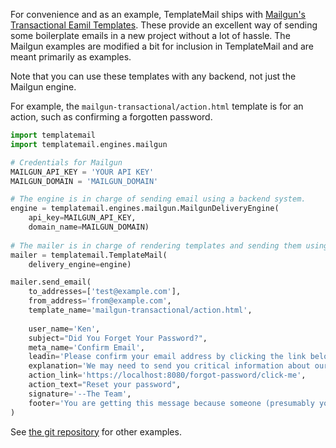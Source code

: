 For convenience and as an example, TemplateMail ships with [Mailgun's Transactional Eamil Templates](https://www.mailgun.com/email-templates/transactional-email-templates). These provide an excellent way of sending some boilerplate emails in a new project without a lot of hassle. The Mailgun examples are modified a bit for inclusion in TemplateMail and are meant primarily as examples.

Note that you can use these templates with any backend, not just the Mailgun engine.

For example, the `mailgun-transactional/action.html` template is for an action, such as confirming a forgotten password.

```python
import templatemail
import templatemail.engines.mailgun

# Credentials for Mailgun
MAILGUN_API_KEY = 'YOUR API KEY'
MAILGUN_DOMAIN = 'MAILGUN_DOMAIN'

# The engine is in charge of sending email using a backend system.
engine = templatemail.engines.mailgun.MailgunDeliveryEngine(
    api_key=MAILGUN_API_KEY,
    domain_name=MAILGUN_DOMAIN)
    
# The mailer is in charge of rendering templates and sending them using an engine.
mailer = templatemail.TemplateMail(
    delivery_engine=engine)

mailer.send_email(
    to_addresses=['test@example.com'],
    from_address='from@example.com',
    template_name='mailgun-transactional/action.html',
    
    user_name='Ken',
    subject="Did You Forget Your Password?",
    meta_name='Confirm Email',
    leadin='Please confirm your email address by clicking the link below.',
    explanation='We may need to send you critical information about our service and it is important that we have an accurate email address.',
    action_link='https://localhost:8080/forgot-password/click-me',
    action_text="Reset your password",
    signature='--The Team',
    footer='You are getting this message because someone (presumably you) clicked on Forgot Password on our site.'
)
```

See [the git repository](https://github.com/kkinder/templatemail/tree/master/templatemail/templates/mailgun-transactional) for other examples.